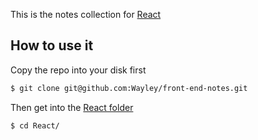 This is the notes collection for [React]()

## How to use it

Copy the repo into your disk first

```bash
$ git clone git@github.com:Wayley/front-end-notes.git
```

Then get into the [React folder](https://github.com/Wayley/front-end-notes/tree/master/React)

```bash
$ cd React/
```
